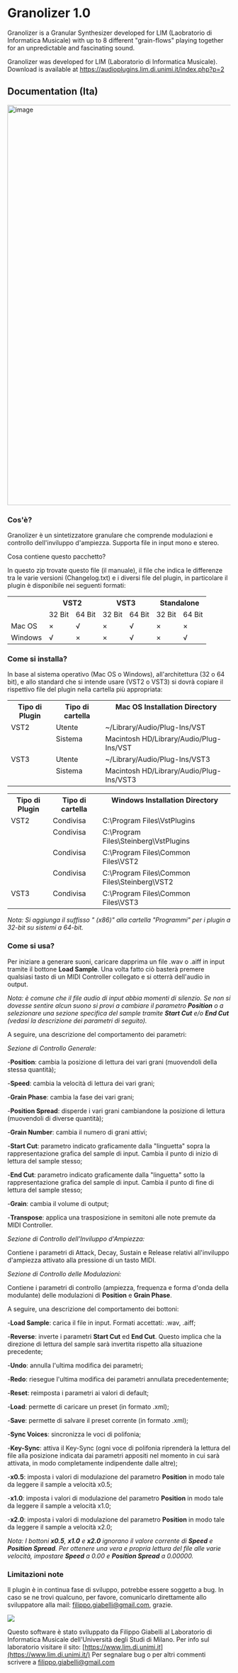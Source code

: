 # Granolizer 1.0
Granolizer is a Granular Synthesizer developed for LIM (Laobratorio di Informatica Musicale) with up to 8 different "grain-flows" playing together for an unpredictable and fascinating sound.

Granolizer was developed for LIM (Laboratorio di Informatica Musicale). Download is available at https://audioplugins.lim.di.unimi.it/index.php?p=2

## Documentation (Ita)
<img width="953" height="901" alt="image" src="https://github.com/user-attachments/assets/256a3cc3-600a-497a-bb6d-2c1082e3ddd1" />

### Cos'è?

Granolizer è un sintetizzatore granulare che comprende modulazioni e controllo dell'inviluppo d'ampiezza. Supporta file in input mono e stereo.

Cosa contiene questo pacchetto?

In questo zip trovate questo file (il manuale), il file che indica le differenze tra le varie versioni (Changelog.txt) e i diversi file del plugin, in particolare il plugin è disponibile nei seguenti formati:

<table><tr><th rowspan="2" valign="top"></th><th colspan="2" valign="top">VST2</th><th colspan="2" valign="top">VST3</th><th colspan="2" valign="top">Standalone</th></tr>
<tr><td valign="top">32 Bit</td><td valign="top">64 Bit</td><td valign="top">32 Bit</td><td valign="top">64 Bit</td><td valign="top">32 Bit</td><td valign="top">64 Bit</td></tr>
<tr><td valign="top">Mac OS</td><td valign="top">×</td><td valign="top">√</td><td valign="top">×</td><td valign="top">√</td><td valign="top">×</td><td valign="top">×</td></tr>
<tr><td valign="top">Windows</td><td valign="top">√</td><td valign="top">×</td><td valign="top">×</td><td valign="top">√</td><td valign="top">×</td><td valign="top">√</td></tr>
</table>

### Come si installa?

In base al sistema operativo (Mac OS o Windows), all'architettura (32 o 64 bit), e allo standard che si intende usare (VST2 o VST3) si dovrà copiare il rispettivo file del plugin nella cartella più appropriata:

<table><tr><th valign="top">Tipo di Plugin</th><th valign="top">Tipo di cartella</th><th valign="top">Mac OS Installation Directory</th></tr>
<tr><td rowspan="2" valign="top">VST2</td><td valign="top">Utente</td><td valign="top">~/Library/Audio/Plug-Ins/VST</td></tr>
<tr><td valign="top">Sistema</td><td valign="top">Macintosh HD/Library/Audio/Plug-Ins/VST</td></tr>
<tr><td rowspan="2" valign="top">VST3</td><td valign="top">Utente</td><td valign="top">~/Library/Audio/Plug-Ins/VST3</td></tr>
<tr><td valign="top">Sistema</td><td valign="top">Macintosh HD/Library/Audio/Plug-Ins/VST3</td></tr>
</table>

<table><tr><th valign="top">Tipo di Plugin</th><th valign="top">Tipo di cartella</th><th valign="top">Windows Installation Directory</th></tr>
<tr><td rowspan="4" valign="top">VST2</td><td valign="top">Condivisa</td><td valign="top">C:\Program Files\VstPlugins</td></tr>
<tr><td valign="top">Condivisa</td><td valign="top">C:\Program Files\Steinberg\VstPlugins</td></tr>
<tr><td valign="top">Condivisa</td><td valign="top">C:\Program Files\Common Files\VST2</td></tr>
<tr><td valign="top">Condivisa</td><td valign="top">C:\Program Files\Common Files\Steinberg\VST2</td></tr>
<tr><td valign="top">VST3</td><td valign="top">Condivisa</td><td valign="top">C:\Program Files\Common Files\VST3</td></tr>
</table>

*Nota: Si aggiunga il suffisso " (x86)" alla cartella "Programmi" per i plugin a 32-bit su sistemi a 64-bit.*

### Come si usa?

Per iniziare a generare suoni, caricare dapprima un file .wav o .aiff in input tramite il bottone **Load Sample**. Una volta fatto ciò basterà premere qualsiasi tasto di un MIDI Controller collegato e si otterrà dell'audio in output.

*Nota: è comune che il file audio di input abbia momenti di silenzio. Se non si dovesse sentire alcun suono si provi a cambiare il parametro **Position** o a selezionare una sezione specifica del sample tramite **Start Cut** e/o **End Cut** (vedasi la descrizione dei parametri di seguito).*

A seguire, una descrizione del comportamento dei parametri:

*Sezione di Controllo Generale:*

-**Position**: cambia la posizione di lettura dei vari grani (muovendoli della stessa quantità);

-**Speed**: cambia la velocità di lettura dei vari grani;

-**Grain Phase**: cambia la fase dei vari grani;

-**Position Spread**: disperde i vari grani cambiandone la posizione di lettura (muovendoli di diverse quantità);

-**Grain Number**: cambia il numero di grani attivi;

-**Start Cut**: parametro indicato graficamente dalla "linguetta" sopra la rappresentazione grafica del sample di input. Cambia il punto di inizio di lettura del sample stesso;

-**End Cut**: parametro indicato graficamente dalla "linguetta" sotto la rappresentazione grafica del sample di input. Cambia il punto di fine di lettura del sample stesso;

-**Grain**: cambia il volume di output;

-**Transpose**: applica una trasposizione in semitoni alle note premute da MIDI Controller.

*Sezione di Controllo dell'Inviluppo d'Ampiezza:*

Contiene i parametri di Attack, Decay, Sustain e Release relativi all'inviluppo d'ampiezza attivato alla pressione di un tasto MIDI.

*Sezione di Controllo delle Modulazioni:*

Contiene i parametri di controllo (ampiezza, frequenza e forma d'onda della modulante) delle modulazioni di **Position** e **Grain Phase**.

A seguire, una descrizione del comportamento dei bottoni:

-**Load Sample**: carica il file in input. Formati accettati: .wav, .aiff;

-**Reverse**: inverte i parametri **Start Cut** ed **End Cut**. Questo implica che la direzione di lettura del sample sarà invertita rispetto alla situazione precedente;

-**Undo**: annulla l'ultima modifica dei parametri;

-**Redo**: riesegue l'ultima modifica dei parametri annullata precedentemente;

-**Reset**: reimposta i parametri ai valori di default;

-**Load**: permette di caricare un preset (in formato .xml);

-**Save**: permette di salvare il preset corrente (in formato .xml);

-**Sync Voices**: sincronizza le voci di polifonia;

-**Key-Sync**: attiva il Key-Sync (ogni voce di polifonia riprenderà la lettura del file alla posizione indicata dai parametri appositi nel momento in cui sarà attivata, in modo completamente indipendente dalle altre);

-**x0.5**: imposta i valori di modulazione del parametro **Position** in modo tale da leggere il sample a velocità x0.5;

-**x1.0**: imposta i valori di modulazione del parametro **Position** in modo tale da leggere il sample a velocità x1.0;

-**x2.0**: imposta i valori di modulazione del parametro **Position** in modo tale da leggere il sample a velocità x2.0;

*Nota: I bottoni **x0.5**, **x1.0** e **x2.0** ignorano il valore corrente di **Speed** e **Position Spread**. Per ottenere una vera e propria lettura del file alle varie velocità, impostare **Speed** a 0.00 e **Position Spread** a 0.00000.*

### Limitazioni note

Il plugin è in continua fase di sviluppo, potrebbe essere soggetto a bug. In caso se ne trovi qualcuno, per favore, comunicarlo direttamente allo sviluppatore alla mail: filippo.giabelli@gmail.com, grazie.





![](Aspose.Words.dfca89ac-da01-40f5-8650-2ed0e8b7c35f.002.png)

Questo software è stato sviluppato da Filippo Giabelli al Laboratorio di Informatica Musicale dell'Università degli Studi di Milano. Per info sul laboratorio visitare il sito: [https://www.lim.di.unimi.it](https://www.lim.di.unimi.it/) Per segnalare bug o per altri commenti scrivere a filippo.giabelli@gmail.com

